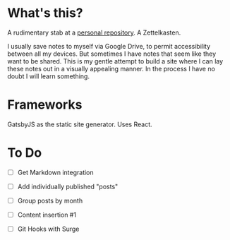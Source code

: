 # What's this?
A rudimentary stab at a [personal repository](http://dangerous-balance.surge.sh/). A Zettelkasten.

I usually save notes to myself via Google Drive, to permit accessibility between all my devices. But sometimes I have notes that seem like they want to be shared. This is my gentle attempt to build a site where I can lay these notes out in a visually appealing manner. In the process I have no doubt I will learn something. 

# Frameworks
GatsbyJS as the static site generator. Uses React. 

# To Do
- [ ] Get Markdown integration
- [ ] Add individually published "posts"
- [ ] Group posts by month
- [ ] Content insertion #1
- [ ] Git Hooks with Surge

